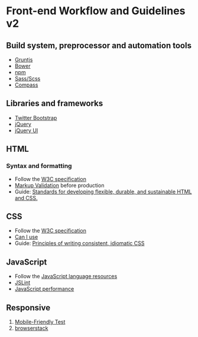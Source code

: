 # Front-end Workflow and Guidelines v2

## Build system, preprocessor and automation tools

* [Gruntjs](http://gruntjs.com/)
* [Bower](http://bower.io/)
* [npm](https://www.npmjs.com/)
* [Sass/Scss](http://sass-lang.com/)
* [Compass](http://compass-style.org/)


## Libraries and frameworks

* [Twitter Bootstrap](http://getbootstrap.com/)
* [jQuery](http://jquery.com/)
* [jQuery UI](http://jqueryui.com/)


## HTML

### Syntax and formatting

* Follow the [W3C specification](http://www.w3.org/TR/html/syntax.html)
* [Markup Validation](https://validator.w3.org/) before production
* Guide: [Standards for developing flexible, durable, and sustainable HTML and CSS.](http://codeguide.co/)

## CSS

* Follow the [W3C specification](http://www.w3.org/TR/2015/WD-css3-ui-20150519/)
* [Can I use](http://caniuse.com/)
* Guide: [Principles of writing consistent, idiomatic CSS](https://github.com/necolas/idiomatic-css)

## JavaScript

* Follow the [JavaScript language resources](https://developer.mozilla.org/en-US/docs/Web/JavaScript/Language_Resources)
* [JSLint](http://jslint.com/)
* [JavaScript performance](http://jsperf.com/)

## Responsive

1. [Mobile-Friendly Test](https://www.google.com/webmasters/tools/mobile-friendly/)
2. [browserstack](http://www.browserstack.com/)

